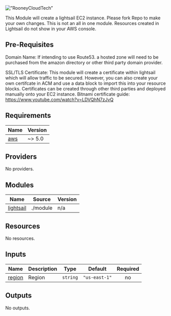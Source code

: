 
<Picture>
<img width=”800" height=”200" src=”https://github.com/Roondel/lightsail_blog_project/assets/115371614/b8d9b4dd-a9ad-48bc-9d46-49d62dadb2bc" alt=”RooneyCloudTech”>

 This Module will create a lightsail EC2 instance. Please fork Repo to make your own changes. This is not an all in one module. Resources created in Lightsail do not show in your AWS console.

## Pre-Requisites
Domain Name:
If intending to use Route53. a hosted zone will need to be purchased from the amazon directory or other third party domain provider.

SSL/TLS Certificate:
This module will create a certificate within lightsail which will allow traffic to be secured. 
However, you can also create your own certifcate in ACM and use a data block to import this into your resource blocks. Certificates can be created through other third parties and deployed manually onto your EC2 instance.
Bitnami certificate guide: https://www.youtube.com/watch?v=LDVQhN7zJvQ

## Requirements

| Name | Version |
|------|---------|
| <a name="requirement_aws"></a> [aws](#requirement\_aws) | ~> 5.0 |

## Providers

No providers.

## Modules

| Name | Source | Version |
|------|--------|---------|
| <a name="module_lightsail"></a> [lightsail](#module\_lightsail) | ./module | n/a |

## Resources

No resources.

## Inputs

| Name | Description | Type | Default | Required |
|------|-------------|------|---------|:--------:|
| <a name="input_region"></a> [region](#input\_region) | Region | `string` | `"us-east-1"` | no |

## Outputs

No outputs.
